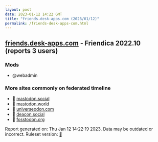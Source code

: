 ```yaml
---
layout: post
date: 2023-01-12 14:22 GMT
title: "friends.desk-apps.com (2023/01/12)"
permalink: /friends-desk-apps-com.html
---
```


## [friends.desk-apps.com](https://friends.desk-apps.com) - Friendica 2022.10 (reports 3 users)

### Mods
 * @webadmin

### More sites commonly on federated timeline

* 🐘 [mastodon.social](/mastodon-social.html)
* 🐘 [mastodon.world](/mastodon-world.html)
* 🐘 [universeodon.com](/universeodon-com.html)
* 🐘 [deacon.social](/deacon-social.html)
* 🐘 [fosstodon.org](/fosstodon-org.html)

Report generated on: Thu Jan 12 14:22:19 2023. Data may be outdated or incorrect.
Ruleset version: [🧁](/version-cupcake)
